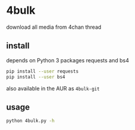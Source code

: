 # 4bulk
download all media from 4chan thread

## install

depends on Python 3 packages requests and bs4

```sh
pip install --user requests
pip install --user bs4
```

also available in the AUR as ```4bulk-git```

## usage

```sh
python 4bulk.py -h
```
